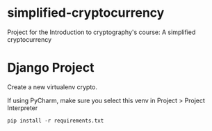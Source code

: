 # simplified-cryptocurrency

Project for the Introduction to cryptography's course: A simplified cryptocurrency

# Django Project

Create a new virtualenv crypto.

If using PyCharm, make sure you select this venv in Project > Project Interpreter

```
pip install -r requirements.txt
```

